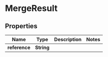 

# MergeResult


## Properties

Name | Type | Description | Notes
------------ | ------------- | ------------- | -------------
**reference** | **String** |  | 



